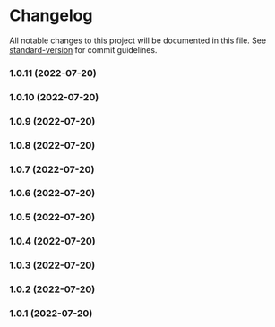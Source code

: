 # Changelog

All notable changes to this project will be documented in this file. See [standard-version](https://github.com/conventional-changelog/standard-version) for commit guidelines.

### 1.0.11 (2022-07-20)

### 1.0.10 (2022-07-20)

### 1.0.9 (2022-07-20)

### 1.0.8 (2022-07-20)

### 1.0.7 (2022-07-20)

### 1.0.6 (2022-07-20)

### 1.0.5 (2022-07-20)

### 1.0.4 (2022-07-20)

### 1.0.3 (2022-07-20)

### 1.0.2 (2022-07-20)

### 1.0.1 (2022-07-20)
